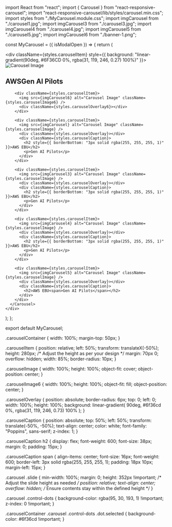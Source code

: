 import React from "react";
import { Carousel } from "react-responsive-carousel";
import "react-responsive-carousel/lib/styles/carousel.min.css";
import styles from "./MyCarousel.module.css";
import imgCarousel from "./carousel1.jpg";
import imgCarousel3 from "./carousel3.jpg";
import imgCarousel4 from "./carousel4.jpg";
import imgCarousel5 from "./carousel5.jpg";
import imgCarousel6 from "./banner-1.png";

const MyCarousel = ({ isModalOpen }) => {
  return (
    <div className={styles.carouselContainer}>
      <Carousel
        showArrows={false}
        showThumbs={false}
        showIndicators={true}
        infiniteLoop={true}
        autoPlay={true}
        interval={2000}
        stopOnHover={true}
        className={styles.customIndicator}
      >
        <div className={styles.carouselItem} style={{ background: "linear-gradient(90deg, #6F36CD 0%, rgba(31, 119, 246, 0.27) 100%)" }}>
          <img src={imgCarousel} alt="Carousel Image" className={styles.carouselImage} />
          <div className={styles.carouselOverlay}></div>
          <div className={styles.carouselCaption}>
            <h2>AWS<span>Gen AI Pilots</span></h2>
          </div>
        </div>

        <div className={styles.carouselItem}>
          <img src={imgCarousel6} alt="Carousel Image" className={styles.carouselImage6} />
          <div className={styles.carouselOverlay6}></div>
        </div>

        <div className={styles.carouselItem}>
          <img src={imgCarousel} alt="Carousel Image" className={styles.carouselImage} />
          <div className={styles.carouselOverlay}></div>
          <div className={styles.carouselCaption}>
            <h2 style={{ borderBottom: "3px solid rgba(255, 255, 255, 1)" }}>AWS EBU</h2>
            <p>Gen AI Pilots</p>
          </div>
        </div>

        <div className={styles.carouselItem}>
          <img src={imgCarousel3} alt="Carousel Image" className={styles.carouselImage} />
          <div className={styles.carouselOverlay}></div>
          <div className={styles.carouselCaption}>
            <h2 style={{ borderBottom: "3px solid rgba(255, 255, 255, 1)" }}>AWS EBU</h2>
            <p>Gen AI Pilots</p>
          </div>
        </div>

        <div className={styles.carouselItem}>
          <img src={imgCarousel4} alt="Carousel Image" className={styles.carouselImage} />
          <div className={styles.carouselOverlay}></div>
          <div className={styles.carouselCaption}>
            <h2 style={{ borderBottom: "3px solid rgba(255, 255, 255, 1)" }}>AWS EBU</h2>
            <p>Gen AI Pilots</p>
          </div>
        </div>

        <div className={styles.carouselItem}>
          <img src={imgCarousel5} alt="Carousel Image" className={styles.carouselImage} />
          <div className={styles.carouselOverlay}></div>
          <div className={styles.carouselCaption}>
            <h2>AWS EBU<span>Gen AI Pilots</span></h2>
          </div>
        </div>
      </Carousel>
    </div>
  );
};

export default MyCarousel;



.carouselContainer {
  width: 100%;
  margin-top: 50px;
}

.carouselItem {
  position: relative;
  left: 50%;
  transform: translateX(-50%);
  height: 280px; /* Adjust the height as per your design */
  margin: 70px 0;
  overflow: hidden;
  width: 85%;
  border-radius: 10px;
}

.carouselImage {
  width: 100%;
  height: 100%;
  object-fit: cover;
  object-position: center;
}

.carouselImage6 {
  width: 100%;
  height: 100%;
  object-fit: fill;
  object-position: center;
}

.carouselOverlay {
  position: absolute;
  border-radius: 6px;
  top: 0;
  left: 0;
  width: 100%;
  height: 100%;
  background: linear-gradient(
    90deg,
    #6f36cd 0%,
    rgba(31, 119, 246, 0.73) 100%
  );
}

.carouselCaption {
  position: absolute;
  top: 50%;
  left: 50%;
  transform: translate(-50%, -50%);
  text-align: center;
  color: white;
  font-family: "Poppins", sans-serif;
  z-index: 1;
}

.carouselCaption h2 {
  display: flex;
  font-weight: 600;
  font-size: 38px;
  margin: 0;
  padding: 15px;
}

.carouselCaption span {
  align-items: center;
  font-size: 16px;
  font-weight: 600;
  border-left: 3px solid rgba(255, 255, 255, 1);
  padding: 18px 10px;
  margin-left: 15px;
}

.carousel .slide {
  min-width: 100%;
  margin: 0;
  height: 352px !important; /* Adjust the slide height as needed */
  position: relative;
  text-align: center;
  overflow: hidden; /* Ensure contents stay within the defined height */
}

.carousel .control-dots {
  background-color: rgba(95, 30, 193, 1) !important;
  z-index: 0 !important;
}

.carouselContainer .carousel .control-dots .dot.selected {
  background-color: #6f36cd !important;
}
